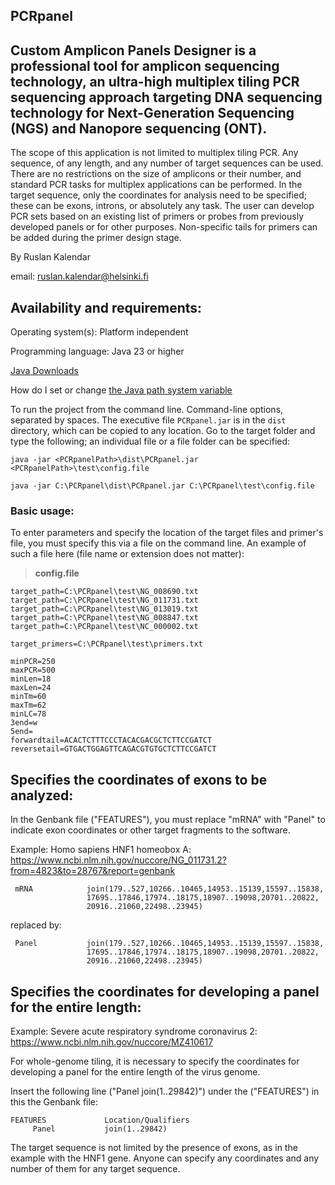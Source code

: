 ## PCRpanel 
## Custom Amplicon Panels Designer is a professional tool for amplicon sequencing technology, an ultra-high multiplex tiling PCR sequencing approach targeting DNA sequencing technology for Next-Generation Sequencing (NGS) and Nanopore sequencing (ONT).

The scope of this application is not limited to multiplex tiling PCR. Any sequence, of any length, and any number of target sequences can be used. There are no restrictions on the size of amplicons or their number, and standard PCR tasks for multiplex applications can be performed. In the target sequence, only the coordinates for analysis need to be specified; these can be exons, introns, or absolutely any task. The user can develop PCR sets based on an existing list of primers or probes from previously developed panels or for other purposes. Non-specific tails for primers can be added during the primer design stage. 

By Ruslan Kalendar 

email: ruslan.kalendar@helsinki.fi

## Availability and requirements:

Operating system(s): Platform independent

Programming language: Java 23 or higher

[Java Downloads](https://www.oracle.com/java/technologies/downloads/)


How do I set or change [the Java path system variable](https://www.java.com/en/download/help/path.html)



To run the project from the command line. Command-line options, separated by spaces. 
The executive file ```PCRpanel.jar``` is in the ```dist``` directory, which can be copied to any location. 
Go to the target folder and type the following; an individual file or a file folder can be specified:

```
java -jar <PCRpanelPath>\dist\PCRpanel.jar <PCRpanelPath>\test\config.file

java -jar C:\PCRpanel\dist\PCRpanel.jar C:\PCRpanel\test\config.file 
```

### Basic usage: 
To enter parameters and specify the location of the target files and primer's file, you must specify this via a file on the command line. An example of such a file here (file name or extension does not matter):

> **config.file**
```
target_path=C:\PCRpanel\test\NG_008690.txt
target_path=C:\PCRpanel\test\NG_011731.txt
target_path=C:\PCRpanel\test\NG_013019.txt
target_path=C:\PCRpanel\test\NG_008847.txt
target_path=C:\PCRpanel\test\NC_000002.txt

target_primers=C:\PCRpanel\test\primers.txt

minPCR=250
maxPCR=500
minLen=18
maxLen=24
minTm=60
maxTm=62
minLC=78
3end=w
5end=
forwardtail=ACACTCTTTCCCTACACGACGCTCTTCCGATCT
reversetail=GTGACTGGAGTTCAGACGTGTGCTCTTCCGATCT

```
## Specifies the coordinates of exons to be analyzed:
In the Genbank file ("FEATURES"), you must replace "mRNA" with "Panel" to indicate exon coordinates or other target fragments to the software.

Example: Homo sapiens HNF1 homeobox A: 
https://www.ncbi.nlm.nih.gov/nuccore/NG_011731.2?from=4823&to=28767&report=genbank

     mRNA            join(179..527,10266..10465,14953..15139,15597..15838,
                     17695..17846,17974..18175,18907..19098,20701..20822,
                     20916..21060,22498..23945)

replaced by:

     Panel           join(179..527,10266..10465,14953..15139,15597..15838,
                     17695..17846,17974..18175,18907..19098,20701..20822,
                     20916..21060,22498..23945)

## Specifies the coordinates for developing a panel for the entire length:

Example: Severe acute respiratory syndrome coronavirus 2: 
https://www.ncbi.nlm.nih.gov/nuccore/MZ410617

For whole-genome tiling, it is necessary to specify the coordinates for developing a panel for the entire length of the virus genome. 

Insert the following line ("Panel join(1..29842)") under the ("FEATURES") in this the Genbank file:

```
FEATURES             Location/Qualifiers
     Panel           join(1..29842)
```    

The target sequence is not limited by the presence of exons, as in the example with the HNF1 gene. Anyone can specify any coordinates and any number of them for any target sequence. 

